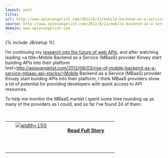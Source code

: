 ```yaml
---
layout: post
title: 
url: http://www.apievangelist.com/2012/8/22/mobile-backend-as-a-service-roundup-and-the-future-of-web-apis/
source: http://www.apievangelist.com/2012/8/22/mobile-backend-as-a-service-roundup-and-the-future-of-web-apis/
domain: www.apievangelist.com
---
```

{% include JB/setup %}<p><p>I&rsquo;m continuing my <a title=research into the future of web APIs href=/2012/07/27/what-is-the-future-of-web-apis/>research into the future of web APis</a>, and after watching leading <a title=Mobile Backend as a Service (MBaaS) provider Kinvey start building APIs into their platform href=http://apievangelist.com/2012/06/03/rise-of-mobile-backend-as-a-service-mbaas-api-stacks/>Mobile Backend as a Service (MBaaS) provider Kinvey start building APIs into their platform</a>, I think MBaaS providers show a lot of potential for providing developers with quick access to API resources.</p>
<p>To help me monitor the MBaaS market I spent some time rounding up as many of the providers as I could, and so far I&rsquo;ve found 24 of them:</p>
<p>&nbsp;</p>
<table style=padding-left: 25px; cellspacing=5 cellpadding=5 width=90%>
<tbody>
<tr height=100>
<td width=150 align=center valign=top><a title=API O Mat href=http://www.apiomat.com/ target=_blank> <img src=http://kinlane-productions.s3.amazonaws.com/mbaas-providers/api-o-mat-logo.png alt= width=150 /> </a></td>
<td valign=top><strong><a title=API O Mat href=http://www.apiomat.</p>
<center><p><a href="http://www.apievangelist.com/2012/8/22/mobile-backend-as-a-service-roundup-and-the-future-of-web-apis/" style='padding:25px; font-sze:18px; font-weight: bold;'>Read Full Story</a></p></center>
